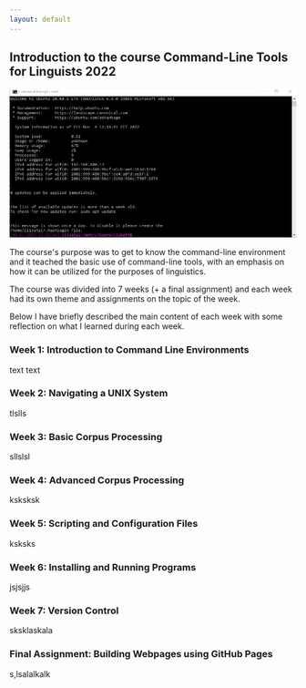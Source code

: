 ```yaml
---
layout: default
---
```


## Introduction to the course Command-Line Tools for Linguists 2022

![Picture of a Command-line](assets/images/commandlinepic.jpg "Picture of a Command-line")

The course's purpose was to get to know the command-line environment and it teached the basic use of command-line tools, with an emphasis on how it can be utilized for the purposes of linguistics.

The course was divided into 7 weeks (+ a final assignment) and each week had its own theme and assignments on the topic of the week.

Below I have briefly described the main content of each week with some reflection on what I learned during each week.

### Week 1: Introduction to Command Line Environments

text text

### Week 2: Navigating a UNIX System

tlslls

### Week 3: Basic Corpus Processing

sllslsl

### Week 4: Advanced Corpus Processing

ksksksk

### Week 5: Scripting and Configuration Files

ksksks

### Week 6: Installing and Running Programs

jsjsjjs

### Week 7: Version Control

sksklaskala

### Final Assignment: Building Webpages using GitHub Pages

s,lsalalkalk 